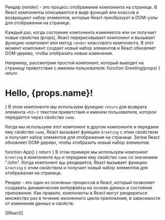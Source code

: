 Рендер (render) - это процесс отображения компонента на странице. В React компоненты описываются в виде функций или классов и возвращают набор элементов, которые React преобразует в DOM-узлы для отображения на странице.

Каждый раз, когда состояние компонента изменяется или он получает новые свойства (props), React перерисовывает компонент и вызывает функцию-компонент или метод `render` классового компонента. В этот момент компонент создает новый набор элементов и React обновляет DOM-дерево, чтобы отобразить новые изменения.

Например, рассмотрим простой компонент, который выводит на страницу приветствие с именем пользователя:
function Greeting(props) {
  return <h1>Hello, {props.name}!</h1>
}
В этом компоненте мы используем функцию `return` для возврата элемента `<h1>` с текстом приветствия и именем пользователя, которое передается через свойство `name`.

Когда мы используем этот компонент в другом компоненте и передаем ему свойство `name`, React вызывает функцию `Greeting` с этим свойством и получает набор элементов для отображения на странице. Затем React обновляет DOM-дерево, чтобы отобразить новый набор элементов.

function App() {
  return <Greeting  name="John" />
}
В этом примере мы используем компонент `Greeting` в компоненте `App` и передаем ему свойство `name` со значением "John". Когда компонент `App` рендерится, React вызывает функцию `Greeting` с этим свойством и получает новый набор элементов для отображения на странице.

Рендер - это один из основных процессов в React, который позволяет создавать динамические интерфейсы на основе данных и состояния приложения. Как правило, компоненты в React могут рендериться множество раз в течение жизненного цикла приложения, в зависимости от изменения данных и свойств.

[[React]]